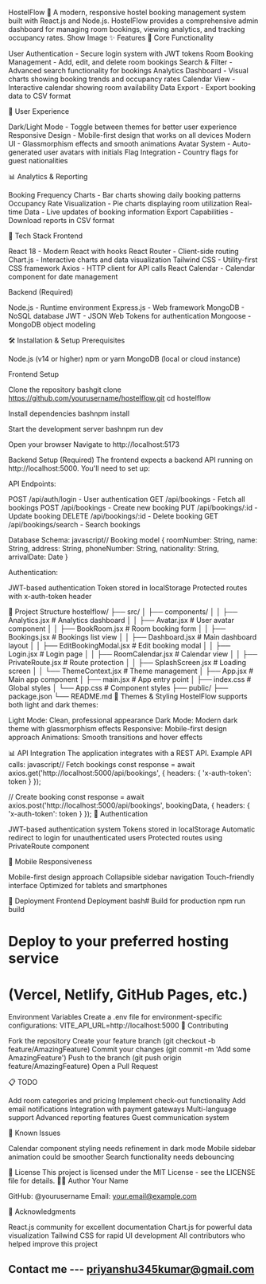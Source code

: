 HostelFlow 🏨
A modern, responsive hostel booking management system built with React.js and Node.js. HostelFlow provides a comprehensive admin dashboard for managing room bookings, viewing analytics, and tracking occupancy rates.
Show Image
✨ Features
🎯 Core Functionality

User Authentication - Secure login system with JWT tokens
Room Booking Management - Add, edit, and delete room bookings
Search & Filter - Advanced search functionality for bookings
Analytics Dashboard - Visual charts showing booking trends and occupancy rates
Calendar View - Interactive calendar showing room availability
Data Export - Export booking data to CSV format

🎨 User Experience

Dark/Light Mode - Toggle between themes for better user experience
Responsive Design - Mobile-first design that works on all devices
Modern UI - Glassmorphism effects and smooth animations
Avatar System - Auto-generated user avatars with initials
Flag Integration - Country flags for guest nationalities

📊 Analytics & Reporting

Booking Frequency Charts - Bar charts showing daily booking patterns
Occupancy Rate Visualization - Pie charts displaying room utilization
Real-time Data - Live updates of booking information
Export Capabilities - Download reports in CSV format

🚀 Tech Stack
Frontend

React 18 - Modern React with hooks
React Router - Client-side routing
Chart.js - Interactive charts and data visualization
Tailwind CSS - Utility-first CSS framework
Axios - HTTP client for API calls
React Calendar - Calendar component for date management

Backend (Required)

Node.js - Runtime environment
Express.js - Web framework
MongoDB - NoSQL database
JWT - JSON Web Tokens for authentication
Mongoose - MongoDB object modeling

🛠️ Installation & Setup
Prerequisites

Node.js (v14 or higher)
npm or yarn
MongoDB (local or cloud instance)

Frontend Setup

Clone the repository
bashgit clone https://github.com/yourusername/hostelflow.git
cd hostelflow

Install dependencies
bashnpm install

Start the development server
bashnpm run dev

Open your browser
Navigate to http://localhost:5173

Backend Setup (Required)
The frontend expects a backend API running on http://localhost:5000. You'll need to set up:

API Endpoints:

POST /api/auth/login - User authentication
GET /api/bookings - Fetch all bookings
POST /api/bookings - Create new booking
PUT /api/bookings/:id - Update booking
DELETE /api/bookings/:id - Delete booking
GET /api/bookings/search - Search bookings


Database Schema:
javascript// Booking model
{
  roomNumber: String,
  name: String,
  address: String,
  phoneNumber: String,
  nationality: String,
  arrivalDate: Date
}

Authentication:

JWT-based authentication
Token stored in localStorage
Protected routes with x-auth-token header



📁 Project Structure
hostelflow/
├── src/
│   ├── components/
│   │   ├── Analytics.jsx          # Analytics dashboard
│   │   ├── Avatar.jsx            # User avatar component
│   │   ├── BookRoom.jsx          # Room booking form
│   │   ├── Bookings.jsx          # Bookings list view
│   │   ├── Dashboard.jsx         # Main dashboard layout
│   │   ├── EditBookingModal.jsx  # Edit booking modal
│   │   ├── Login.jsx             # Login page
│   │   ├── RoomCalendar.jsx      # Calendar view
│   │   ├── PrivateRoute.jsx      # Route protection
│   │   ├── SplashScreen.jsx      # Loading screen
│   │   └── ThemeContext.jsx      # Theme management
│   ├── App.jsx                   # Main app component
│   ├── main.jsx                  # App entry point
│   ├── index.css                 # Global styles
│   └── App.css                   # Component styles
├── public/
├── package.json
└── README.md
🎨 Themes & Styling
HostelFlow supports both light and dark themes:

Light Mode: Clean, professional appearance
Dark Mode: Modern dark theme with glassmorphism effects
Responsive: Mobile-first design approach
Animations: Smooth transitions and hover effects

📊 API Integration
The application integrates with a REST API. Example API calls:
javascript// Fetch bookings
const response = await axios.get('http://localhost:5000/api/bookings', {
  headers: { 'x-auth-token': token }
});

// Create booking
const response = await axios.post('http://localhost:5000/api/bookings', bookingData, {
  headers: { 'x-auth-token': token }
});
🔐 Authentication

JWT-based authentication system
Tokens stored in localStorage
Automatic redirect to login for unauthenticated users
Protected routes using PrivateRoute component

📱 Mobile Responsiveness

Mobile-first design approach
Collapsible sidebar navigation
Touch-friendly interface
Optimized for tablets and smartphones

🚀 Deployment
Frontend Deployment
bash# Build for production
npm run build

# Deploy to your preferred hosting service
# (Vercel, Netlify, GitHub Pages, etc.)
Environment Variables
Create a .env file for environment-specific configurations:
VITE_API_URL=http://localhost:5000
🤝 Contributing

Fork the repository
Create your feature branch (git checkout -b feature/AmazingFeature)
Commit your changes (git commit -m 'Add some AmazingFeature')
Push to the branch (git push origin feature/AmazingFeature)
Open a Pull Request

📋 TODO

 Add room categories and pricing
 Implement check-out functionality
 Add email notifications
 Integration with payment gateways
 Multi-language support
 Advanced reporting features
 Guest communication system

🐛 Known Issues

Calendar component styling needs refinement in dark mode
Mobile sidebar animation could be smoother
Search functionality needs debouncing

📄 License
This project is licensed under the MIT License - see the LICENSE file for details.
👨‍💻 Author
Your Name

GitHub: @yourusername
Email: your.email@example.com

🙏 Acknowledgments

React.js community for excellent documentation
Chart.js for powerful data visualization
Tailwind CSS for rapid UI development
All contributors who helped improve this project

## Contact me  --- priyanshu345kumar@gmail.com
